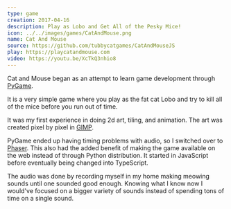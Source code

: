 ```yaml
---
type: game
creation: 2017-04-16
description: Play as Lobo and Get All of the Pesky Mice!
icon: ../../images/games/CatAndMouse.png
name: Cat And Mouse
source: https://github.com/tubbycatgames/CatAndMouseJS
play: https://playcatandmouse.com
video: https://youtu.be/XcTkQ3nhio8
---
```


Cat and Mouse began as an attempt to learn game development through
[PyGame](https://www.pygame.org/wiki/about).

It is a very simple game where you play as the fat cat Lobo and try to
kill all of the mice before you run out of time.

It was my first experience in doing 2d art, tiling, and animation. The
art was created pixel by pixel in [GIMP](https://www.gimp.org/).

PyGame ended up having timing problems with audio, so I switched
over to [Phaser](http://phaser.io/). This also had the added benefit of
making the game available on the web instead of through Python distribution.
It started in JavaScript before eventually being changed into TypeScript.

The audio was done by recording myself in my home making meowing sounds
until one sounded good enough. Knowing what I know now I would've focused
on a bigger variety of sounds instead of spending tons of time on a single sound.

